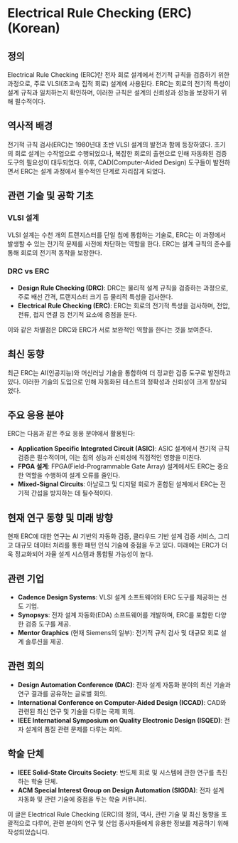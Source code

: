 # Electrical Rule Checking (ERC) (Korean)

## 정의
Electrical Rule Checking (ERC)란 전자 회로 설계에서 전기적 규칙을 검증하기 위한 과정으로, 주로 VLSI(초고속 집적 회로) 설계에 사용된다. ERC는 회로의 전기적 특성이 설계 규칙과 일치하는지 확인하며, 이러한 규칙은 설계의 신뢰성과 성능을 보장하기 위해 필수적이다.

## 역사적 배경
전기적 규칙 검사(ERC)는 1980년대 초반 VLSI 설계의 발전과 함께 등장하였다. 초기의 회로 설계는 수작업으로 수행되었으나, 복잡한 회로의 출현으로 인해 자동화된 검증 도구의 필요성이 대두되었다. 이후, CAD(Computer-Aided Design) 도구들이 발전하면서 ERC는 설계 과정에서 필수적인 단계로 자리잡게 되었다.

## 관련 기술 및 공학 기초
### VLSI 설계
VLSI 설계는 수천 개의 트랜지스터를 단일 칩에 통합하는 기술로, ERC는 이 과정에서 발생할 수 있는 전기적 문제를 사전에 차단하는 역할을 한다. ERC는 설계 규칙의 준수를 통해 회로의 전기적 동작을 보장한다.

### DRC vs ERC
- **Design Rule Checking (DRC)**: DRC는 물리적 설계 규칙을 검증하는 과정으로, 주로 배선 간격, 트랜지스터 크기 등 물리적 특성을 검사한다.
- **Electrical Rule Checking (ERC)**: ERC는 회로의 전기적 특성을 검사하며, 전압, 전류, 접지 연결 등 전기적 요소에 중점을 둔다.

이와 같은 차별점은 DRC와 ERC가 서로 보완적인 역할을 한다는 것을 보여준다.

## 최신 동향
최근 ERC는 AI(인공지능)와 머신러닝 기술을 통합하여 더 정교한 검증 도구로 발전하고 있다. 이러한 기술의 도입으로 인해 자동화된 테스트의 정확성과 신뢰성이 크게 향상되었다.

## 주요 응용 분야
ERC는 다음과 같은 주요 응용 분야에서 활용된다:
- **Application Specific Integrated Circuit (ASIC)**: ASIC 설계에서 전기적 규칙 검증은 필수적이며, 이는 칩의 성능과 신뢰성에 직접적인 영향을 미친다.
- **FPGA 설계**: FPGA(Field-Programmable Gate Array) 설계에서도 ERC는 중요한 역할을 수행하여 설계 오류를 줄인다.
- **Mixed-Signal Circuits**: 아날로그 및 디지털 회로가 혼합된 설계에서 ERC는 전기적 간섭을 방지하는 데 필수적이다.

## 현재 연구 동향 및 미래 방향
현재 ERC에 대한 연구는 AI 기반의 자동화 검증, 클라우드 기반 설계 검증 서비스, 그리고 대규모 데이터 처리를 통한 패턴 인식 기술에 중점을 두고 있다. 미래에는 ERC가 더욱 정교화되어 자율 설계 시스템과 통합될 가능성이 높다.

## 관련 기업
- **Cadence Design Systems**: VLSI 설계 소프트웨어와 ERC 도구를 제공하는 선도 기업.
- **Synopsys**: 전자 설계 자동화(EDA) 소프트웨어를 개발하며, ERC를 포함한 다양한 검증 도구를 제공.
- **Mentor Graphics** (현재 Siemens의 일부): 전기적 규칙 검사 및 대규모 회로 설계 솔루션을 제공.

## 관련 회의
- **Design Automation Conference (DAC)**: 전자 설계 자동화 분야의 최신 기술과 연구 결과를 공유하는 글로벌 회의.
- **International Conference on Computer-Aided Design (ICCAD)**: CAD와 관련된 최신 연구 및 기술을 다루는 국제 회의.
- **IEEE International Symposium on Quality Electronic Design (ISQED)**: 전자 설계의 품질 관련 문제를 다루는 회의.

## 학술 단체
- **IEEE Solid-State Circuits Society**: 반도체 회로 및 시스템에 관한 연구를 촉진하는 학술 단체.
- **ACM Special Interest Group on Design Automation (SIGDA)**: 전자 설계 자동화 및 관련 기술에 중점을 두는 학술 커뮤니티.

이 글은 Electrical Rule Checking (ERC)의 정의, 역사, 관련 기술 및 최신 동향을 포괄적으로 다루어, 관련 분야의 연구 및 산업 종사자들에게 유용한 정보를 제공하기 위해 작성되었습니다.